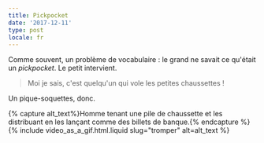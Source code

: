 ```yaml
---
title: Pickpocket
date: '2017-12-11'
type: post
locale: fr
---
```


Comme souvent, un problème de vocabulaire : le grand ne savait ce qu'était un _pickpocket_. Le petit intervient.

> Moi je sais, c'est quelqu'un qui vole les petites chaussettes !

Un pique-soquettes, donc.

{% capture alt_text%}Homme tenant une pile de chaussette et les distribuant en les lançant comme des billets de banque.{% endcapture %}
{% include video_as_a_gif.html.liquid
slug="tromper"
alt=alt_text
%}
